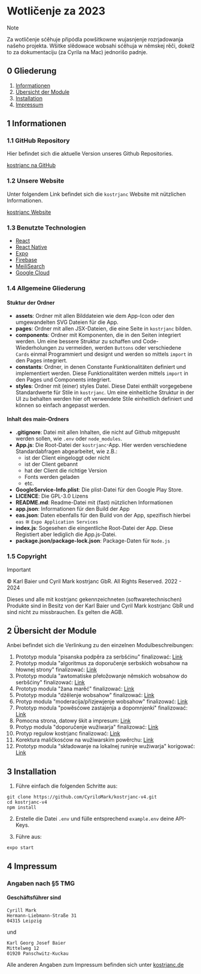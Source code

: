 # Wotličenje za 2023

> [!NOTE]
> Za wotličenje sćěhuje připódla powšitkowne wujasnjenje rozrjadowanja našeho projekta. Wšitke slědowace wobsahi sćěhuja w němskej rěči, dokelž to za dokumentaciju (za Cyrila na Mac) jednorišo padnje.

## 0 Gliederung

1. [Informationen](./STIFTUNG-2023.md#1-informationen)
2. [Übersicht der Module](./STIFTUNG-2023.md#2-übersicht-der-module)
3. [Installation](./STIFTUNG-2023.md#3-installation)
4. [Impressum](./STIFTUNG-2023.md#4-impressum)

## 1 Informationen

### 1.1 GitHub Repository

Hier befindet sich die aktuelle Version unseres Github Repositories.

[kostrjanc na GitHub](https://github.com/CyriloMark/kostrjanc-v4)

### 1.2 Unsere Website

Unter folgendem Link befindet sich die `kostrjanc` Website mit nützlichen Informationen.

[kostrjanc Website](https://kostrjanc.de)

### 1.3 Benutzte Technologien

-   [React](https://legacy.reactjs.org)
-   [React Native](https://reactnative.dev)
-   [Expo](https://expo.dev)
-   [Firebase](https://firebase.google.com)
-   [MeiliSearch](https://www.meilisearch.com)
-   [Google Cloud](https://cloud.google.com)

### 1.4 Allgemeine Gliederung

#### Stuktur der Ordner

-   **assets**: Ordner mit allen Bilddateien wie dem App-Icon oder den umgewandelten SVG Dateien für die App.
-   **pages**: Ordner mit allen JSX-Dateien, die eine Seite in `kostrjanc` bilden.
-   **components**: Ordner mit Komponenten, die in den Seiten integriert werden. Um eine bessere Struktur zu schaffen und Code-Wiederholungen zu vermeiden, werden `Buttons` oder verschiedene `Cards` einmal Programmiert und designt und werden so mittels `import` in den Pages integriert.
-   **constants**: Ordner, in denen Constante Funktionalitäten definiert und implementiert werden. Diese Funktionalitäten werden mittels `import` in den Pages und Components integriert.
-   **styles**: Ordner mit (einer) styles Datei. Diese Datei enthält vorgegebene Standardwerte für Stile in `kostrjanc`. Um eine einheitliche Struktur in der UI zu behalten werden hier oft verwendete Stile einheitlich definiert und können so einfach angepasst werden.

#### Inhalt des main-Ordners

-   **.gitignore**: Datei mit allen Inhalten, die nicht auf Github mitgepusht werden sollen, wie `.env` oder `node_modules`.
-   **App.js**: Die Root-Datei der `kostrjanc`-App. Hier werden verschiedene Standardabfragen abgearbeitet, wie z.B.:
    -   ist der Client eingeloggt oder nicht
    -   ist der Client gebannt
    -   hat der Client die richtige Version
    -   Fonts werden geladen
    -   etc.
-   **GoogleService-Info.plist**: Die plist-Datei für den Google Play Store.
-   **LICENCE**: Die GPL-3.0 Lizens
-   **README.md**: Readme-Datei mit (fast) nützlichen Informationen
-   **app.json**: Informationen für den Build der App
-   **eas.json**: Daten ebenfalls für den Build von der App, spezifisch hierbei `eas` $\cong$ `Expo Application Services`
-   **index.js**: Sogesehen die eingentliche Root-Datei der App. Diese Registiert aber lediglich die App.js-Datei.
-   **package.json/package-lock.json**: Package-Daten für `Node.js`

### 1.5 Copyright

> [!IMPORTANT]
> &copy; Karl Baier und Cyril Mark kostrjanc GbR. All Rights Reserved. 2022 - 2024

Dieses und alle mit kostrjanc gekennzeichneten (softwaretechnischen) Produkte sind in Besitz von der Karl Baier und Cyril Mark kostrjanc GbR und sind nicht zu missbrauchen. Es gelten die AGB.

## 2 Übersicht der Module

Anbei befindet sich die Verlinkung zu den einzelnen Modulbeschreibungen:

1. Prototyp modula "pisanska podpěra za serbšćinu" finalizować: [Link](./overview_modules/01_PISANSKA_PODPERA.md)
1. Prototyp modula "algoritmus za doporučenje serbskich wobsahow na hłownej strony" finalizować: [Link](./overview_modules/02_ALGORITMUS_DOPORUCENJE.md)
1. Prototyp modula "awtomatiske přełožowanje němskich wobsahow do serbšćiny" finalizować: [Link](./overview_modules/03_AWTOMATISKE_PROLOZOWANJE.md)
1. Prototyp modula "žana marěć" finalizować: [Link](./overview_modules/04_ZANA_MAREC.md)
1. Prototyp modula "dźělenje wobsahow" finalizować: [Link](./overview_modules/05_DZELENJE_WOBSAHOW.md)
1. Protyp modula "moderacija/přizjewjenje wobsahow" finalizować: [Link](./overview_modules/06_MODERACIJA.md)
1. Prototyp modula "powěsćowe zastajenja a dopomnjenki" finalizować: [Link](./overview_modules/07_POWESCE.md)
1. Pomocna strona, datowy škit a impresum: [Link](./overview_modules/08_POMOC_DATOSKIT.md)
1. Protyp modula "doporučenje wužiwarja" finalizować: [Link](./overview_modules/09_DOPORUCENJE_WUZIWARJA.md)
1. Protyp regulow kostrjanc finalizować: [Link](./overview_modules/10_REGULE.md)
1. Korektura maličkosćow na wužiwarskim powěrchu: [Link](./overview_modules/11_MALICKOSCE.md)
1. Prototyp modula "składowanje na lokalnej runinje wužiwarja" korigować: [Link](./overview_modules/12_SKLADOWANJE_LOKAL.md)

## 3 Installation

1. Führe einfach die folgenden Schritte aus:

```
git clone https://github.com/CyriloMark/kostrjanc-v4.git
cd kostrjanc-v4
npm install
```

2. Erstelle die Datei `.env` und fülle entsprechend `example.env` deine API-Keys.

3. Führe aus:

```
expo start
```

## 4 Impressum

### Angaben nach §5 TMG

#### Geschäftsführer sind

```
Cyrill Mark
Hermann-Liebmann-Straße 31
04315 Leipzig
```

und

```
Karl Georg Josef Baier
Mittelweg 12
01920 Panschwitz-Kuckau
```

Alle anderen Angaben zum Impressum befinden sich unter [kostrjanc.de](https://kostrjanc.de/pages/impresum.html)
